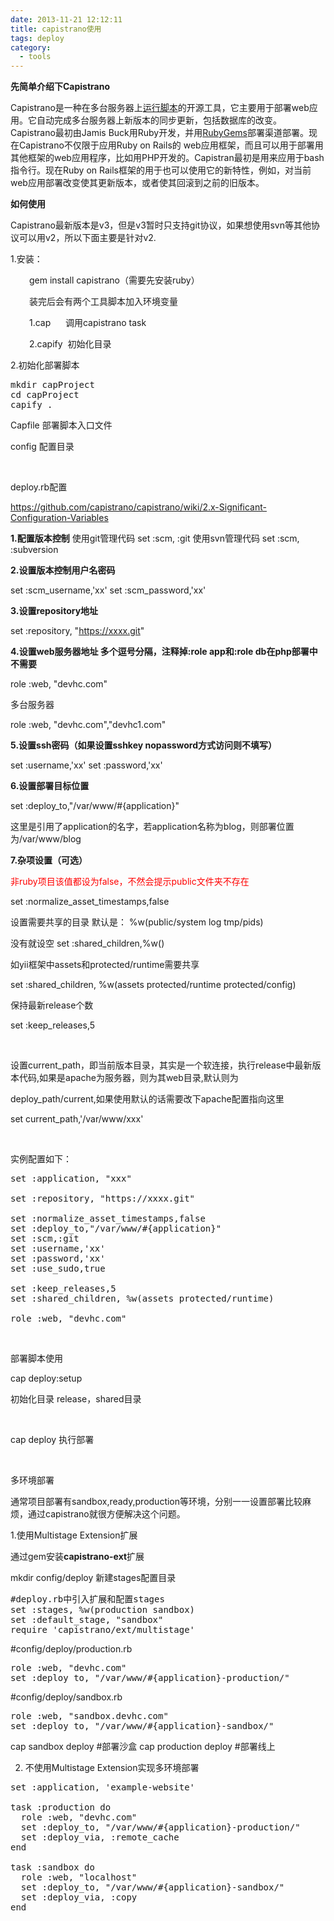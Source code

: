 ```yaml
---
date: 2013-11-21 12:12:11
title: capistrano使用
tags: deploy
category: 
  - tools
---
```


<strong>先简单介绍下Capistrano</strong>

Capistrano是一种在多台服务器上<a href="http://baike.baidu.com/view/513191.htm" target="_blank">运行脚本</a>的开源工具，它主要用于部署web应用。它自动完成多台服务器上新版本的同步更新，包括数据库的改变。Capistrano最初由Jamis Buck用Ruby开发，并用<a href="http://baike.baidu.com/view/1772268.htm" target="_blank">RubyGems</a>部署渠道部署。现在Capistrano不仅限于应用Ruby on Rails的 web应用框架，而且可以用于部署用其他框架的web应用程序，比如用PHP开发的。Capistran最初是用来应用于bash指令行。现在Ruby on Rails框架的用于也可以使用它的新特性，例如，对当前web应用部署改变使其更新版本，或者使其回滚到之前的旧版本。

<strong>如何使用</strong>

Capistrano最新版本是v3，但是v3暂时只支持git协议，如果想使用svn等其他协议可以用v2，所以下面主要是针对v2.

1.安装：
<p style="padding-left: 30px;">gem install capistrano（需要先安装ruby）</p>
<p style="padding-left: 30px;">装完后会有两个工具脚本加入环境变量</p>
<p style="padding-left: 30px;">1.cap      调用capistrano task</p>
<p style="padding-left: 30px;">2.capify  初始化目录</p>
<p style="padding-left: 30px;"><!--more--></p>
2.初始化部署脚本
<pre class="lang:sh decode:true" title="init capify">mkdir capProject
cd capProject
capify .</pre>


Capfile 部署脚本入口文件

config 配置目录

&nbsp;

deploy.rb配置

<a title="Configuration-Variables" href="https://github.com/capistrano/capistrano/wiki/2.x-Significant-Configuration-Variables" target="_blank">https://github.com/capistrano/capistrano/wiki/2.x-Significant-Configuration-Variables</a>

<strong>1.配置版本控制</strong>
使用git管理代码
set :scm, :git
使用svn管理代码
set :scm, :subversion

<strong>2.设置版本控制用户名密码</strong>

set :scm_username,'xx'
set :scm_password,'xx'

<strong>3.设置repository地址</strong>

set :repository, "https://xxxx.git"

<strong>4.设置web服务器地址 多个逗号分隔，注释掉:role app和:role db在php部署中不需要</strong>

role :web, "devhc.com"

多台服务器

role :web, "devhc.com","devhc1.com"

<strong>5.设置ssh密码（如果设置sshkey nopassword方式访问则不填写）</strong>

set :username,'xx'
set :password,'xx'

<strong>6.设置部署目标位置</strong>

set :deploy_to,"/var/www/#{application}"

这里是引用了application的名字，若application名称为blog，则部署位置为/var/www/blog

<strong>7.杂项设置（可选）</strong>

<span style="color: #ff0000;">非ruby项目该值都设为false，不然会提示public文件夹不存在</span>

set :normalize_asset_timestamps,false

设置需要共享的目录 默认是： %w(public/system log tmp/pids)

没有就设空
set :shared_children,%w()

如yii框架中assets和protected/runtime需要共享

set :shared_children, %w(assets protected/runtime protected/config)

保持最新release个数

set :keep_releases,5

&nbsp;

设置current_path，即当前版本目录，其实是一个软连接，执行release中最新版本代码,如果是apache为服务器，则为其web目录,默认则为

deploy_path/current,如果使用默认的话需要改下apache配置指向这里

set current_path,'/var/www/xxx'

&nbsp;

实例配置如下：
<pre class="lang:ruby decode:true" title="capistrano deploy.rb">set :application, "xxx"

set :repository, "https://xxxx.git"

set :normalize_asset_timestamps,false
set :deploy_to,"/var/www/#{application}"
set :scm,:git
set :username,'xx'
set :password,'xx'
set :use_sudo,true

set :keep_releases,5
set :shared_children, %w(assets protected/runtime)

role :web, "devhc.com"</pre>
&nbsp;

部署脚本使用

cap deploy:setup

初始化目录 release，shared目录

&nbsp;

cap deploy 执行部署

&nbsp;

多环境部署

通常项目部署有sandbox,ready,production等环境，分别一一设置部署比较麻烦，通过capistrano就很方便解决这个问题。

1.使用Multistage Extension扩展

通过gem安装<strong>capistrano-ext</strong>扩展

mkdir config/deploy 新建stages配置目录
<pre class="wrap:true lang:ruby decode:true" title="cap multi stage">#deploy.rb中引入扩展和配置stages
set :stages, %w(production sandbox)
set :default_stage, "sandbox"
require 'capistrano/ext/multistage'</pre>
#config/deploy/production.rb
<pre class="wrap:true lang:ruby decode:true" title="cap multi stage2">role :web, "devhc.com"
set :deploy_to, "/var/www/#{application}-production/"</pre>
#config/deploy/sandbox.rb
<pre class="wrap:true lang:ruby decode:true" title="cap multi stage3">role :web, "sandbox.devhc.com"
set :deploy_to, "/var/www/#{application}-sandbox/"</pre>
cap sandbox deploy #部署沙盒
cap production deploy #部署线上

2. 不使用Multistage Extension实现多环境部署
<pre class="wrap:true lang:ruby decode:true" title="without multi deploy">set :application, 'example-website'

task :production do
  role :web, "devhc.com"
  set :deploy_to, "/var/www/#{application}-production/"
  set :deploy_via, :remote_cache
end

task :sandbox do
  role :web, "localhost"
  set :deploy_to, "/var/www/#{application}-sandbox/"
  set :deploy_via, :copy
end</pre>
&nbsp;